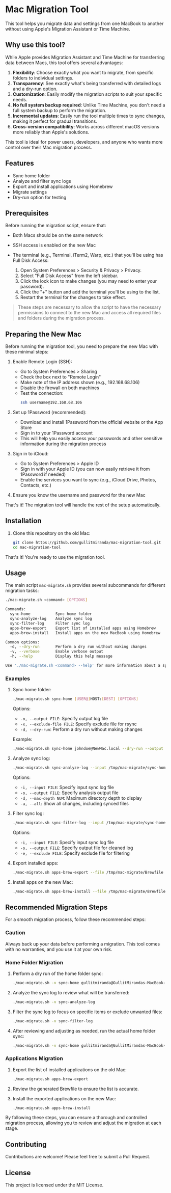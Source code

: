 # Mac Migration Tool

This tool helps you migrate data and settings from one MacBook to another without using Apple's Migration Assistant or Time Machine.

## Why use this tool?

While Apple provides Migration Assistant and Time Machine for transferring data between Macs, this tool offers several advantages:

1. **Flexibility**: Choose exactly what you want to migrate, from specific folders to individual settings.
2. **Transparency**: See exactly what's being transferred with detailed logs and a dry-run option.
3. **Customization**: Easily modify the migration scripts to suit your specific needs.
4. **No full system backup required**: Unlike Time Machine, you don't need a full system backup to perform the migration.
5. **Incremental updates**: Easily run the tool multiple times to sync changes, making it perfect for gradual transitions.
6. **Cross-version compatibility**: Works across different macOS versions more reliably than Apple's solutions.

This tool is ideal for power users, developers, and anyone who wants more control over their Mac migration process.

## Features

- Sync home folder
- Analyze and filter sync logs
- Export and install applications using Homebrew
- Migrate settings
- Dry-run option for testing

## Prerequisites

Before running the migration script, ensure that:

- Both Macs should be on the same network
- SSH access is enabled on the new Mac
- The terminal (e.g., Terminal, iTerm2, Warp, etc.) that you'll be using has Full Disk Access:

  1. Open System Preferences > Security & Privacy > Privacy.
  2. Select "Full Disk Access" from the left sidebar.
  3. Click the lock icon to make changes (you may need to enter your password).
  4. Click the "+" button and add the terminal you'll be using to the list.
  5. Restart the terminal for the changes to take effect.

> These steps are necessary to allow the script to have the necessary permissions to connect to the new Mac and access all required files and folders during the migration process.

## Preparing the New Mac

Before running the migration tool, you need to prepare the new Mac with these minimal steps:

1. Enable Remote Login (SSH):

   - Go to System Preferences > Sharing
   - Check the box next to "Remote Login"
   - Make note of the IP address shown (e.g., 192.168.68.106)
   - Disable the firewall on both machines
   - Test the connection:
     ```bash
     ssh username@192.168.68.106
     ```

2. Set up 1Password (recommended):

   - Download and install 1Password from the official website or the App Store
   - Sign in to your 1Password account
   - This will help you easily access your passwords and other sensitive information during the migration process

3. Sign in to iCloud:

   - Go to System Preferences > Apple ID
   - Sign in with your Apple ID (you can now easily retrieve it from 1Password if needed)
   - Enable the services you want to sync (e.g., iCloud Drive, Photos, Contacts, etc.)

4. Ensure you know the username and password for the new Mac

That's it! The migration tool will handle the rest of the setup automatically.

## Installation

1. Clone this repository on the old Mac:

   ```bash
   git clone https://github.com/gullitmiranda/mac-migration-tool.git
   cd mac-migration-tool
   ```

That's it! You're ready to use the migration tool.

## Usage

The main script `mac-migrate.sh` provides several subcommands for different migration tasks:

```bash
./mac-migrate.sh <command> [OPTIONS]

Commands:
  sync-home           Sync home folder
  sync-analyze-log    Analyze sync log
  sync-filter-log     Filter sync log
  apps-brew-export    Export list of installed apps using Homebrew
  apps-brew-install   Install apps on the new MacBook using Homebrew

Common options:
  -d, --dry-run       Perform a dry run without making changes
  -v, --verbose       Enable verbose output
  -h, --help          Display this help message

Use './mac-migrate.sh <command> --help' for more information about a specific command.
```

### Examples

1. Sync home folder:

   ```bash
   ./mac-migrate.sh sync-home [USER@]HOST:[DEST] [OPTIONS]
   ```

   Options:

   - `-o, --output FILE`: Specify output log file
   - `-x, --exclude-file FILE`: Specify exclude file for rsync
   - `-d, --dry-run`: Perform a dry run without making changes

   Example:

   ```bash
   ./mac-migrate.sh sync-home johndoe@NewMac.local --dry-run --output /tmp/mac-migrate/sync-home.log
   ```

2. Analyze sync log:

   ```bash
   ./mac-migrate.sh sync-analyze-log --input /tmp/mac-migrate/sync-home.log [OPTIONS]
   ```

   Options:

   - `-i, --input FILE`: Specify input sync log file
   - `-o, --output FILE`: Specify analysis output file
   - `-d, --max-depth NUM`: Maximum directory depth to display
   - `-a, --all`: Show all changes, including synced files

3. Filter sync log:

   ```bash
   ./mac-migrate.sh sync-filter-log --input /tmp/mac-migrate/sync-home.log [OPTIONS]
   ```

   Options:

   - `-i, --input FILE`: Specify input sync log file
   - `-o, --output FILE`: Specify output file for cleaned log
   - `-e, --exclude FILE`: Specify exclude file for filtering

4. Export installed apps:

   ```bash
   ./mac-migrate.sh apps-brew-export --file /tmp/mac-migrate/Brewfile
   ```

5. Install apps on the new Mac:

   ```bash
   ./mac-migrate.sh apps-brew-install --file /tmp/mac-migrate/Brewfile
   ```

## Recommended Migration Steps

For a smooth migration process, follow these recommended steps:

### Caution

Always back up your data before performing a migration. This tool comes with no warranties, and you use it at your own risk.

### Home Folder Migration

1. Perform a dry run of the home folder sync:

   ```bash
   ./mac-migrate.sh -v sync-home gullitmiranda@GullitMirandas-MacBook-Pro.local --dry-run --output /tmp/mac-migrate/sync-home.log
   ```

2. Analyze the sync log to review what will be transferred:

   ```bash
   ./mac-migrate.sh -v sync-analyze-log
   ```

3. Filter the sync log to focus on specific items or exclude unwanted files:

   ```bash
   ./mac-migrate.sh -v sync-filter-log
   ```

4. After reviewing and adjusting as needed, run the actual home folder sync:
   ```bash
   ./mac-migrate.sh -v sync-home gullitmiranda@GullitMirandas-MacBook-Pro.local --output /tmp/mac-migrate/sync-home.log
   ```

### Applications Migration

1. Export the list of installed applications on the old Mac:

   ```bash
   ./mac-migrate.sh apps-brew-export
   ```

2. Review the generated Brewfile to ensure the list is accurate.

3. Install the exported applications on the new Mac:
   ```bash
   ./mac-migrate.sh apps-brew-install
   ```

By following these steps, you can ensure a thorough and controlled migration process, allowing you to review and adjust the migration at each stage.

## Contributing

Contributions are welcome! Please feel free to submit a Pull Request.

## License

This project is licensed under the MIT License.
